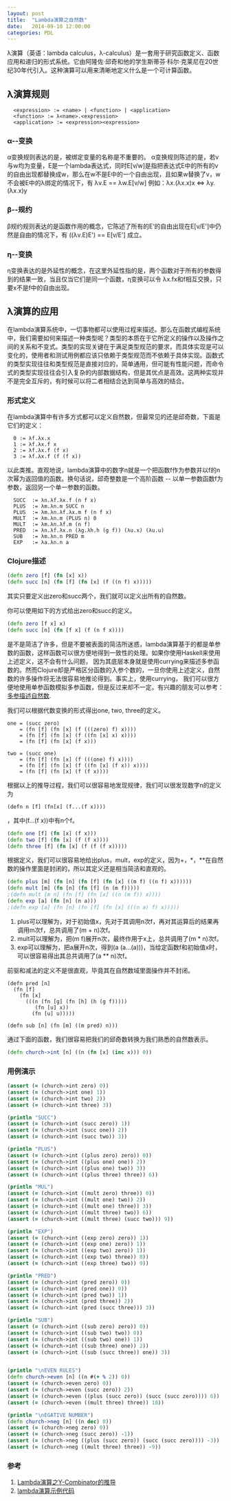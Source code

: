 ```yaml
---
layout: post
title:  "Lambda演算之自然数"
date:   2014-09-10 12:00:00
categories: PDL
---
```


λ演算（英语：lambda calculus，λ-calculus）是一套用于研究函数定义、函数应用和递归的形式系统。它由阿隆佐·邱奇和他的学生斯蒂芬·科尔·克莱尼在20世纪30年代引入。这种演算可以用来清晰地定义什么是一个可计算函数。

## λ演算规则
~~~
  <expression> := <name> | <function> | <application>
  <function> := λ<name>.<expression>
  <application> := <expression><expression>
~~~

### α--变换
α变换规则表达的是，被绑定变量的名称是不重要的。
α变换规则陈述的是，若v与w均为变量，E是一个lambda表达式，同时E[v/w]是指把表达式E中的所有的v的自由出现都替换成w，那么在w不是E中的一个自由出现，且如果w替换了v，w不会被E中的λ绑定的情况下，有
  λv.E == λw.E[v/w]
  例如：λx.(λx.x)x <=> λy.(λx.x)y

### β--规约
β规约规则表达的是函数作用的概念，它陈述了所有的E‘的自由出现在E[v/E']中仍然是自由的情况下，有 ((λv.E)E') == E[v/E'] 成立。

### η--变换
η变换表达的是外延性的概念，在这里外延性指的是，两个函数对于所有的参数得到的结果一致，当且仅当它们是同一个函数，η变换可以令 λx.fx和f相互交换，只要x不是f中的自由出现。


## λ演算的应用
在lambda演算系统中，一切事物都可以使用过程来描述。那么在函数式编程系统中，我们需要如何来描述一种类型呢？类型的本质在于它所定义的操作以及操作之间的关系和不变式。类型的实现关键在于满足类型规范的要求，而具体实现是可以变化的，使用者和测试用例都应该只依赖于类型规范而不依赖于具体实现。函数式的类型实现往往和类型规范是直接对应的，简单通用，但可能有性能问题，而命令式的类型实现往往会引入复杂的内部数据结构，但是其优点是高效。这两种实现并不是完全互斥的，有时候可以将二者相结合达到简单与高效的结合。

### 形式定义
在lambda演算中有许多方式都可以定义自然数，但最常见的还是邱奇数，下面是它们的定义：

~~~
  0 := λf.λx.x
  1 := λf.λx.f x
  2 := λf.λx.f (f x)
  3 := λf.λx.f (f (f x))
~~~
以此类推。直观地说，lambda演算中的数字n就是一个把函数f作为参数并以f的n次幂为返回值的函数。换句话说，邱奇整数是一个高阶函数 -- 以单一参数函数f为参数，返回另一个单一参数的函数。

~~~
  SUCC  := λn.λf.λx.f (n f x)
  PLUS  := λm.λn.m SUCC n
  PLUS  := λm.λn.λf.λx.m f (n f x)
  MULT  := λm.λn.m (PLUS n) 0
  MULT  := λm.λn.λf.m (n f)
  PRED  := λn.λf.λx.n (λg.λh.h (g f)) (λu.x) (λu.u)
  SUB   := λm.λn.n PRED m
  EXP   := λa.λn.n a
~~~


### Clojure描述

~~~clojure
(defn zero [f] (fn [x] x))
(defn succ [n] (fn [f] (fn [x] (f ((n f) x)))))
~~~
其实只要定义出zero和succ两个，我们就可以定义出所有的自然数。

你可以使用如下的方式给出zero和succ的定义。
~~~clojure
(defn zero [f x] x)
(defn succ [n] (fn [f x] (f (n f x))))
~~~
是不是简洁了许多，但是不要被表面的简洁所迷惑，lambda演算基于的都是单参数的函数，这样函数可以很方便地得到一致性的处理。如果你使用Haskell来使用上述定义，这不会有什么问题，
因为其底层本身就是使用currying来描述多参函数的。然而Clojure却是严格区分函数的入参个数的，一旦你使用上述定义，自然数的许多操作将无法很容易地推论得到。事实上，使用currying，
我们可以很方便地使用单参函数模拟多参函数，但是反过来却不一定。有兴趣的朋友可以参考：[多参描述自然数](https://raw.githubusercontent.com/jameszhan/rhea/master/codes/clojure/calculation/church-number.clj).

我们可以根据代数变换的形式得出one, two, three的定义。
~~~
one = (succ zero)
    = (fn [f] (fn [x] (f (((zero) f) x))))
    = (fn [f] (fn [x] (f ((fn [x] x) x))))
    = (fn [f] (fn [x] (f x)))

two = (succ one)
    = (fn [f] (fn [x] (f (((one) f) x))))
    = (fn [f] (fn [x] (f ((fn [x] (f x)) x))))
    = (fn [f] (fn [x] (f (f x))))
~~~

根据以上的推导过程，我们可以很容易地发现规律，我们可以很发现数字n的定义为
~~~
(defn n [f] (fn[x] (f...(f x))))
~~~
，其中(f...(f x))中有n个f。
~~~clojure
(defn one [f] (fn [x] (f x)))
(defn two [f] (fn [x] (f (f x))))
(defn three [f] (fn [x] (f (f (f x)))))
~~~

根据定义，我们可以很容易地给出plus，mult，exp的定义，因为+，*，**在自然数的操作里面是封闭的，所以其定义还是相当简洁和直观的。
~~~clojure
(defn plus [m] (fn [n] (fn [f] (fn [x] ((m f) ((n f) x))))))
(defn mult [m] (fn [n] (fn [f] (n (m f)))))
;(defn mult [m n] (fn [f] (fn [x] ((n (m f)) x))))
(defn exp [a] (fn [n] (n a)))
;(defn exp [a] (fn [n] (fn [f] (fn [x] (((n a) f) x)))))
~~~
1. plus可以理解为，对于初始值x，先对于其调用n次f，再对其运算后的结果再调用m次f，总共调用了(m + n)次f。
2. mult可以理解为，把(m f)展开n次，最终作用于x上，总共调用了(m * n)次f。
3. exp可以理解为，把a展开n次，得到(a (a...(a)))，当给定函数f和初始值x时，可以很容易得出其总共调用了(a ** n)次f。

前驱和减法的定义不是很直观，毕竟其在自然数域里面操作并不封闭。
~~~clolure
(defn pred [n]
  (fn [f]
    (fn [x]
      (((n (fn [g] (fn [h] (h (g f)))))
         (fn [u] x))
        (fn [u] u)))))

(defn sub [n] (fn [m] ((m pred) n)))
~~~

通过下面的函数，我们很容易把我们的邱奇数转换为我们熟悉的自然数表示。
~~~clojure
(defn church->int [n] ((n (fn [x] (inc x))) 0))
~~~

### 用例演示

~~~clojure
(assert (= (church->int zero) 0))
(assert (= (church->int one) 1))
(assert (= (church->int two) 2))
(assert (= (church->int three) 3))

(println "SUCC")
(assert (= (church->int (succ zero)) 1))
(assert (= (church->int (succ one)) 2))
(assert (= (church->int (succ two)) 3))

(println "PLUS")
(assert (= (church->int ((plus zero) zero)) 0))
(assert (= (church->int ((plus one) one)) 2))
(assert (= (church->int ((plus one) two)) 3))
(assert (= (church->int ((plus three) three)) 6))

(println "MUL")
(assert (= (church->int ((mult zero) three)) 0))
(assert (= (church->int ((mult one) two)) 2))
(assert (= (church->int ((mult one) three)) 3))
(assert (= (church->int ((mult three) two)) 6))
(assert (= (church->int ((mult three) (succ two))) 9))

(println "EXP")
(assert (= (church->int ((exp zero) zero)) 1))
(assert (= (church->int ((exp one) zero)) 1))
(assert (= (church->int ((exp two) zero)) 1))
(assert (= (church->int ((exp two) three)) 8))
(assert (= (church->int ((exp three) two)) 9))

(println "PRED")
(assert (= (church->int (pred zero)) 0))
(assert (= (church->int (pred one)) 0))
(assert (= (church->int (pred two)) 1))
(assert (= (church->int (pred three)) 2))
(assert (= (church->int (pred (succ three))) 3))

(println "SUB")
(assert (= (church->int ((sub zero) zero)) 0))
(assert (= (church->int ((sub two) two)) 0))
(assert (= (church->int ((sub two) one)) 1))
(assert (= (church->int ((sub three) one)) 2))
(assert (= (church->int ((sub (succ three)) one)) 3))


(println "\nEVEN RULES")
(defn church->even [n] ((n #(+ % 2)) 0))
(assert (= (church->even zero) 0))
(assert (= (church->even (succ zero)) 2))
(assert (= (church->even ((plus (succ zero)) (succ (succ zero)))) 6))
(assert (= (church->even ((mult three) three)) 18))

(println "\nEGATIVE NUMBER")
(defn church->neg [n] ((n dec) 0))
(assert (= (church->neg zero) 0))
(assert (= (church->neg (succ zero)) -1))
(assert (= (church->neg ((plus (succ zero)) (succ (succ zero)))) -3))
(assert (= (church->neg ((mult three) three)) -9))
~~~



### 参考
1. [Lambda演算之Y-Combinator的推导](http://jameszhan.github.io/pdl/2014/09/18/lambda-y-combinator.html)
2. [lambda演算示例代码](https://raw.githubusercontent.com/jameszhan/rhea/master/codes/clojure/calculation/lambda.clj)